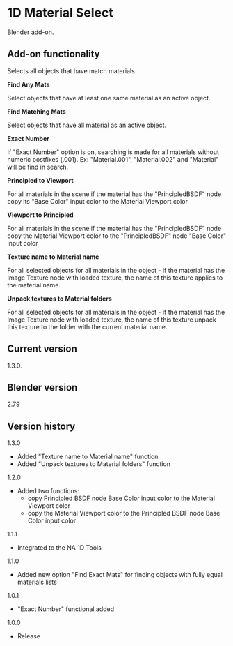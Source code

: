 # 1D Material Select

Blender add-on.

Add-on functionality
-
Selects all objects that have match materials.

**Find Any Mats**

Select objects that have at least one same material as an active object.

**Find Matching Mats**

Select objects that have all material as an active object.

**Exact Number**

If "Exact Number" option is on, searching is made for all materials without numeric postfixes (.001).
Ex: "Material.001", "Material.002" and "Material" will be find in search.

**Principled to Viewport**

For all materials in the scene if the material has the "PrincipledBSDF" node copy its "Base Color" input color to the Material Viewport color

**Viewport to Principled**

For all materials in the scene if the material has the "PrincipledBSDF" node copy the Material Viewport color to the "PrincipledBSDF" node "Base Color" input color

**Texture name to Material name**

For all selected objects for all materials in the object - if the material has the Image Texture node with loaded texture, the name of this texture applies to the material name.

**Unpack textures to Material folders**

For all selected objects for all materials in the object - if the material has the Image Texture node with loaded texture, the name of this texture unpack this texture to the folder with the current material name.

Current version
-
1.3.0.

Blender version
-
2.79

Version history
-
1.3.0
- Added "Texture name to Material name" function
- Added "Unpack textures to Material folders" function

1.2.0
- Added two functions:
  - copy Principled BSDF node Base Color input color to the Material Viewport color
  - copy the Material Viewport color to the Principled BSDF node Base Color input color

1.1.1
- Integrated to the NA 1D Tools

1.1.0
- Added new option "Find Exact Mats" for finding objects with fully equal materials lists

1.0.1
- "Exact Number" functional added

1.0.0
- Release
